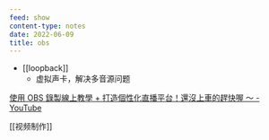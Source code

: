 ```yaml
---
feed: show
content-type: notes
date: 2022-06-09
title: obs
---
```


- [[loopback]]
	- 虚拟声卡，解决多音源问题

[使用 OBS 錄製線上教學 + 打造個性化直播平台！還沒上車的趕快喔 ～ - YouTube](https://www.youtube.com/watch?v=GFJQLY3ldGs)

[[视频制作]]
